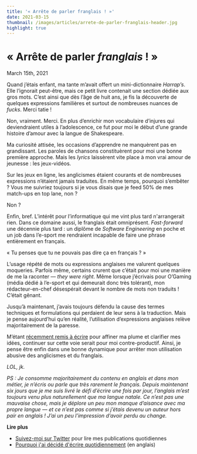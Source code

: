 ```yaml
---
title: '« Arrête de parler franglais ! »'
date: 2021-03-15
thumbnail: /images/articles/arrete-de-parler-franglais-header.jpg
highlight: true
---
```


<h1>«&nbsp;Arrête de parler <em>franglais</em>&nbsp;!&nbsp;»</h1>

<span class="text-grey-dark mt-2">March 15th, 2021</span>

Quand j’étais enfant, ma tante m’avait offert un mini-dictionnaire _Harrap’s_. Elle l’ignorait peut-être, mais ce petit livre contenait une section dédiée aux gros mots. C’est ainsi que dès l’âge de huit ans, je fis la découverte de quelques expressions familières et surtout de nombreuses nuances de _fucks_. Merci tatie ! 

Non, vraiment. Merci. En plus d’enrichir mon vocabulaire d’injures qui deviendraient utiles à l’adolescence, ce fut pour moi le début d’une grande histoire d’amour avec la langue de Shakespeare.

Ma curiosité attisée, les occasions d’apprendre ne manquèrent pas en grandissant. Les paroles de chansons constituèrent pour moi une bonne première approche. Mais les _lyrics_ laissèrent vite place à mon vrai amour de jeunesse : les jeux-vidéos. 

Sur les jeux en ligne, les anglicismes étaient courants et de nombreuses expressions n’étaient jamais traduites. En même temps, pourquoi s’embêter ? Vous me suivriez toujours si je vous disais que je feed 50% de mes match-ups en top lane, non ?

Non ?

Enfin, bref. L’intérêt pour l’informatique qui me vint plus tard n'arrangerait rien. Dans ce domaine aussi, le franglais était omniprésent. _Fast-forward_ une décennie plus tard : un diplôme de _Software Engineering_ en poche et un job dans l’e-sport me rendraient incapable de faire une phrase entièrement en français. 

« Tu penses que tu ne pouvais pas dire ça en français ? » 

L’usage répété de mots ou expressions anglaises me valurent quelques moqueries. Parfois même, certains crurent que c’était pour moi une manière de me la raconter — _they were right_. Même lorsque j’écrivais pour O’Gaming (média dédié à l’e-sport et qui demeurait donc très tolérant), mon rédacteur-en-chef désespérait devant le nombre de mots non traduits ! C’était gênant.

Jusqu’à maintenant, j’avais toujours défendu la cause des termes techniques et formulations qui perdaient de leur sens à la traduction. Mais je pense aujourd’hui qu’en réalité, l’utilisation d’expressions anglaises relève majoritairement de la paresse. 

M’étant [récemment remis à écrire](/articles/my-commitment-to-writing.md) pour affiner ma plume et clarifier mes idées, continuer sur cette voie serait pour moi contre-productif. Ainsi, je pense être enfin dans une bonne dynamique pour arrêter mon utilisation abusive des anglicismes et du franglais.

_LOL, jk._

_PS : Je consomme majoritairement du contenu en anglais et dans mon métier, je n’écris ou parle que très rarement le français. Depuis maintenant six jours que je me suis livré le défi d’écrire une fois par jour, l’anglais m’est toujours venu plus naturellement que ma langue natale. Ce n’est pas une mauvaise chose, mais je déplore un peu mon manque d’aisance avec ma propre langue — et ce n’est pas comme si j’étais devenu un auteur hors pair en anglais ! J’ai un peu l’impression d’avoir perdu au change._

**Lire plus**

- [Suivez-moi sur Twitter](https://twitter.com/lau_cazanove) pour lire mes publications quotidiennes
- [Pourquoi j'ai décidé d'écrire quotidiennement](/articles/my-commitment-to-writing.md) (en anglais)